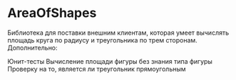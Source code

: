 # AreaOfShapes

Библиотека для поставки внешним клиентам, которая умеет вычислять площадь круга по радиусу и треугольника по трем сторонам. Дополнительно:

Юнит-тесты
Вычисление площади фигуры без знания типа фигуры
Проверку на то, является ли треугольник прямоугольным
